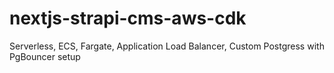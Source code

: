# nextjs-strapi-cms-aws-cdk

Serverless, ECS, Fargate, Application Load Balancer, Custom Postgress with PgBouncer setup
